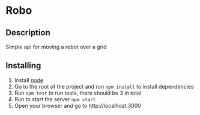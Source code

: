 # Robo #

## Description ##

Simple api for moving a robot over a grid

## Installing ##

1. Install [node](https://nodejs.org)
2. Go to the root of the project and run ```npm install``` to install dependencies
3. Run ```npm test``` to run tests, there should be 3 in total
4. Run to start the server ```npm start```
5. Open your browser and go to http://localhost:3000
